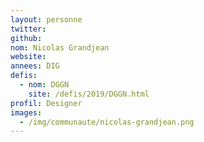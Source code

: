 ```yaml
---
layout: personne
twitter: 
github: 
nom: Nicolas Grandjean
website: 
annees: DIG
defis: 
  - nom: DGGN
    site: /defis/2019/DGGN.html
profil: Designer
images:
  - /img/communaute/nicolas-grandjean.png
---
```

